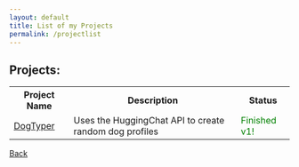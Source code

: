 ```yaml
---
layout: default
title: List of my Projects
permalink: /projectlist
---
```

## Projects:
<table>
  <tr>
    <th>Project Name</th>
    <th>Description</th>
    <th>Status</th>
  </tr>
  <tr>
    <td><a href="https://github.com/chrisgitn/DogTyper">DogTyper</a></td>
    <td>Uses the HuggingChat API to create random dog profiles</td>
    <td><span style="color:green;">Finished v1!</span></td>
  </tr>
</table>


[Back](https://chrisgitn.github.io/)

